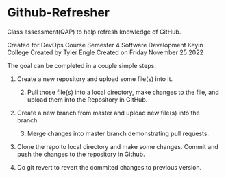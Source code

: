 # Github-Refresher
Class assessment(QAP) to help refresh knowledge of GitHub.

Created for DevOps Course Semester 4 Software Development Keyin College
Created by Tyler Engle
Created on Friday November 25 2022

The goal can be completed in a couple simple steps:

1. Create a new repository and upload some file(s) into it. 

   2. Pull those file(s) into a local directory, make changes to the file,
   and upload them into the Repository in GitHub.

2. Create a new branch from master and upload new file(s) into the branch.

   3. Merge changes into master branch demonstrating pull requests.

3. Clone the repo to local directory and make some changes.
Commit and push the changes to the repository in Github.

4. Do git revert to revert the commited changes to previous version.
